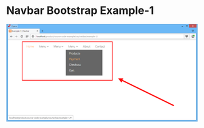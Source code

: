 # Navbar Bootstrap Example-1

<span class="right">![navbar](../../../images/css/navbar/example-1/2015-12-15_21-31-43.png)</span>